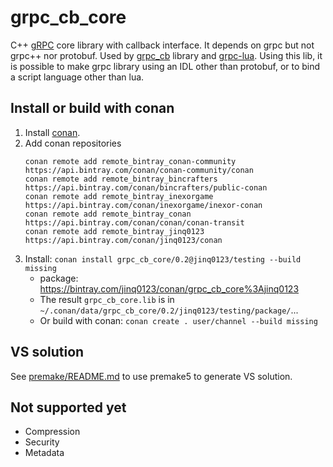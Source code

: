 # grpc_cb_core

C++ [gRPC](http://www.grpc.io/) core library with callback interface.
It depends on grpc but not grpc++ nor protobuf.
Used by [grpc_cb](https://github.com/jinq0123/grpc_cb) library
 and [grpc-lua](https://github.com/jinq0123/grpc-lua).
Using this lib,
 it is possible to make grpc library using an IDL other than protobuf,
 or to bind a script language other than lua. 

## Install or build with conan

1. Install [conan](http://docs.conan.io/en/latest/installation.html).
1. Add conan repositories
	```
	conan remote add remote_bintray_conan-community https://api.bintray.com/conan/conan-community/conan
	conan remote add remote_bintray_bincrafters https://api.bintray.com/conan/bincrafters/public-conan
	conan remote add remote_bintray_inexorgame https://api.bintray.com/conan/inexorgame/inexor-conan
	conan remote add remote_bintray_conan https://api.bintray.com/conan/conan/conan-transit
	conan remote add remote_bintray_jinq0123 https://api.bintray.com/conan/jinq0123/conan
	```
1. Install: `conan install grpc_cb_core/0.2@jinq0123/testing --build missing`
	* package: https://bintray.com/jinq0123/conan/grpc_cb_core%3Ajinq0123
    * The result `grpc_cb_core.lib` is in `~/.conan/data/grpc_cb_core/0.2/jinq0123/testing/package/`...
	* Or build with conan: `conan create . user/channel --build missing`

## VS solution
See [premake/README.md](premake/README.md) to use premake5 to generate VS solution.

## Not supported yet
* Compression
* Security
* Metadata
